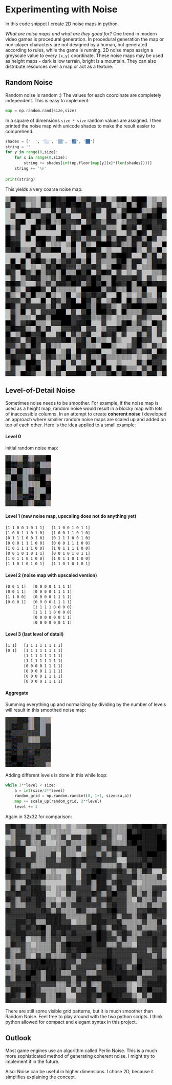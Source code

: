 # Experimenting with Noise

In this code snippet I create 2D noise maps in python.

_What are noise maps and what are they good for?_ One trend in modern video games is procedural generation. In procedural generation the map or non-player characters are not designed by a human, but generated according to rules, while the game is running. 2D noise maps assign a greyscale value to every `(x,y)` coordinate. These noise maps may be used as height maps - dark is low terrain, bright is a mountain. They can also distribute resources over a map or act as a texture.

## Random Noise

Random noise is random :) The values for each coordinate are completely independent. This is easy to implement:

```python
map = np.random.rand(size,size)
```

In a square of dimensions `size * size` random values are assigned. I then printed the noise map with unicode shades to make the result easier to comprehend.

```python
shades = ['  ', '░░', '▒▒', '▓▓', '██']
string = ''
for y in range(0,size):
    for x in range(0,size):
        string += shades[int(np.floor(map[y][x]*(len(shades))))]
    string += '\n'

print(string)
```

This yields a very coarse noise map:

![random noise map](./noise-maps/random_noise_32x32.PNG)


## Level-of-Detail Noise

Sometimes noise needs to be smoother. For example, if the noise map is used as a height map, random noise would result in a blocky map with lots of inaccessible columns. In an attempt to create **coherent noise** I developed an approach where smaller random noise maps are scaled up and added on top of each other. Here is the idea applied to a small example:

#### Level 0
initial random noise map:

![initial random noise map of small example](./noise-maps/lod_noise_8x8_initial.PNG)


#### Level 1 (new noise map, upscaling does not do anything yet)
```
[1 1 0 0 1 0 1 1]   [1 1 0 0 1 0 1 1]
[1 0 0 1 1 0 1 0]   [1 0 0 1 1 0 1 0]
[0 1 1 1 0 0 1 0]   [0 1 1 1 0 0 1 0]
[0 0 0 1 1 1 0 0]   [0 0 0 1 1 1 0 0]
[1 0 1 1 1 1 0 0]   [1 0 1 1 1 1 0 0]
[0 0 1 0 1 0 1 1]   [0 0 1 0 1 0 1 1]
[1 0 1 1 0 1 0 0]   [1 0 1 1 0 1 0 0]
[1 1 0 1 0 1 0 1]   [1 1 0 1 0 1 0 1]
```

#### Level 2 (noise map with upscaled version)
```
[0 0 1 1]   [0 0 0 0 1 1 1 1]
[0 0 1 1]   [0 0 0 0 1 1 1 1]
[1 1 0 0]   [0 0 0 0 1 1 1 1]
[0 0 0 1]   [0 0 0 0 1 1 1 1]
            [1 1 1 1 0 0 0 0]
            [1 1 1 1 0 0 0 0]
            [0 0 0 0 0 0 1 1]
            [0 0 0 0 0 0 1 1]
```


#### Level 3 (last level of datail)
```
[1 1]   [1 1 1 1 1 1 1 1]
[0 1]   [1 1 1 1 1 1 1 1]
        [1 1 1 1 1 1 1 1]
        [1 1 1 1 1 1 1 1]
        [0 0 0 0 1 1 1 1]
        [0 0 0 0 1 1 1 1]
        [0 0 0 0 1 1 1 1]
        [0 0 0 0 1 1 1 1]
```

#### Aggregate
Summing everything up and normalizing by dividing by the number of levels will result in this smoothed noise map:

![final noise map of small example](./noise-maps/lod_noise_8x8_final.PNG)

Adding different levels is done in this while loop:

```python
while 2**level < size:
    a = int(size/2**level)
    random_grid = np.random.randint(0, 1+1, size=(a,a))
    map += scale_up(random_grid, 2**level)
    level += 1
```

Again in 32x32 for comparison:

![random noise map](./noise-maps/lod_noise_32x32.PNG)

There are still some visible grid patterns, but it is much smoother than Random Noise. Feel free to play around with the two python scripts. I think python allowed for compact and elegant syntax in this project.


## Outlook
Most game engines use an algorithm called Perlin Noise. This is a much more sophisticated method of generating coherent noise. I might try to implement it in the future.

Also: Noise can be useful in higher dimensions. I chose 2D, because it simplifies explaining the concept.
